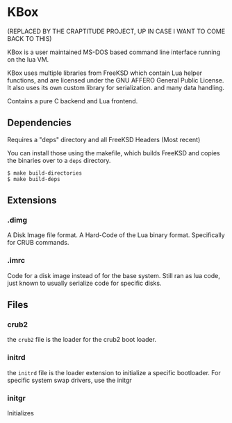 # KBox


(REPLACED BY THE CRAPTITUDE PROJECT, UP IN CASE I WANT TO COME BACK TO THIS)


KBox is a user maintained MS-DOS based
command line interface running on the lua VM.

KBox uses multiple libraries from FreeKSD which contain Lua
helper functions, and are licensed under the GNU AFFERO General 
Public License. It also uses its own custom library for serialization. and many data handling.

Contains a pure C backend and Lua frontend.

## Dependencies
Requires a "deps" directory and all FreeKSD Headers (Most recent)

You can install those using the makefile, which builds FreeKSD and copies
the binaries over to a `deps` directory.

```
$ make build-directories
$ make build-deps
```

## Extensions

### .dimg
A Disk Image file format. A Hard-Code of the Lua binary format. Specifically for CRUB commands.

### .imrc
Code for a disk image instead of for the base system. Still ran as lua code, just known to usually serialize code
for specific disks.

## Files

### crub2
the `crub2` file is the loader for the crub2 boot loader.

### initrd 

the `initrd` file is the loader extension to initialize a specific bootloader.
For specific system swap drivers, use the initgr

### initgr

Initializes
